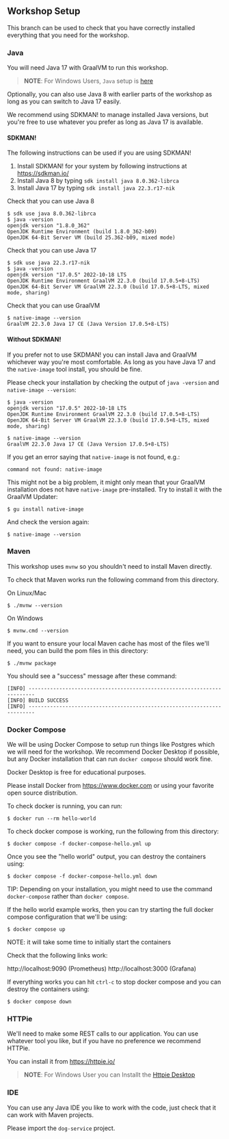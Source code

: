 ## Workshop Setup
This branch can be used to check that you have correctly installed everything that you need for the workshop.

### Java
You will need Java 17 with GraalVM to run this workshop.

> **NOTE**: For Windows Users, `Java` setup is [here](windows/README.md)

Optionally, you can also use Java 8 with earlier parts of the workshop as long as you can switch to Java 17 easily.

We recommend using SDKMAN! to manage installed Java versions, but you're free to use whatever you prefer as long as Java 17 is available.



#### SDKMAN!
The following instructions can be used if you are using SDKMAN!

1. Install SDKMAN! for your system by following instructions at https://sdkman.io/
2. Install Java 8 by typing `sdk install java 8.0.362-librca`
3. Install Java 17 by typing `sdk install java 22.3.r17-nik`

Check that you can use Java 8

```shell
$ sdk use java 8.0.362-librca
$ java -version
openjdk version "1.8.0_362"
OpenJDK Runtime Environment (build 1.8.0_362-b09)
OpenJDK 64-Bit Server VM (build 25.362-b09, mixed mode)
```

Check that you can use Java 17

```shell
$ sdk use java 22.3.r17-nik
$ java -version
openjdk version "17.0.5" 2022-10-18 LTS
OpenJDK Runtime Environment GraalVM 22.3.0 (build 17.0.5+8-LTS)
OpenJDK 64-Bit Server VM GraalVM 22.3.0 (build 17.0.5+8-LTS, mixed mode, sharing)
```

Check that you can use GraalVM

```shell
$ native-image --version
GraalVM 22.3.0 Java 17 CE (Java Version 17.0.5+8-LTS)
```



#### Without SDKMAN!
If you prefer not to use SKDMAN! you can install Java and GraalVM whichever way you're most comfortable.
As long as you have Java 17 and the `native-image` tool install, you should be fine.

Please check your installation by checking the output of `java -version` and `native-image --version`:

```shell
$ java -version
openjdk version "17.0.5" 2022-10-18 LTS
OpenJDK Runtime Environment GraalVM 22.3.0 (build 17.0.5+8-LTS)
OpenJDK 64-Bit Server VM GraalVM 22.3.0 (build 17.0.5+8-LTS, mixed mode, sharing)

$ native-image --version
GraalVM 22.3.0 Java 17 CE (Java Version 17.0.5+8-LTS)
```

If you get an error saying that `native-image` is not found, e.g.:

```
command not found: native-image
```

This might not be a big problem, it might only mean that your GraalVM installation does not have `native-image` pre-installed. Try to install it with the GraalVM Updater:

```shell
$ gu install native-image
```

And check the version again:

```shell
$ native-image --version
```



### Maven
This workshop uses `mvnw` so you shouldn't need to install Maven directly.

To check that Maven works run the following command from this directory.

On Linux/Mac

```shell
$ ./mvnw --version
```

On Windows

```shell
$ mvnw.cmd --version
```

If you want to ensure your local Maven cache has most of the files we'll need, you can build the pom files in this directory:

```shell
$ ./mvnw package
```

You should see a "success" message after these command:
```
[INFO] ------------------------------------------------------------------------
[INFO] BUILD SUCCESS
[INFO] ------------------------------------------------------------------------
```



### Docker Compose
We will be using Docker Compose to setup run things like Postgres which we will need for the workshop.
We recommend Docker Desktop if possible, but any Docker installation that can run `docker compose` should work fine.

Docker Desktop is free for educational purposes.

Please install Docker from https://www.docker.com or using your favorite open source distribution.

To check docker is running, you can run:

```shell
$ docker run --rm hello-world
```

To check docker compose is working, run the following from this directory:

```shell
$ docker compose -f docker-compose-hello.yml up
```

Once you see the "hello world" output, you can destroy the containers using:

```shell
$ docker compose -f docker-compose-hello.yml down
```

TIP: Depending on your installation, you might need to use the command `docker-compose` rather than `docker compose`.

If the hello world example works, then you can try starting the full docker compose configuration that we'll be using:

```shell
$ docker compose up
```

NOTE: it will take some time to initially start the containers

Check that the following links work:

http://localhost:9090 (Prometheus)
http://localhost:3000 (Grafana)

If everything works you can hit `ctrl-c` to stop docker compose and you can destroy the containers using:

```shell
$ docker compose down
```



### HTTPie
We'll need to make some REST calls to our application.
You can use whatever tool you like, but if you have no preference we recommend HTTPie.

You can install it from https://httpie.io/


> **NOTE**: For Windows User you can Installt the [Httpie Desktop](https://httpie.io/download)



### IDE
You can use any Java IDE you like to work with the code, just check that it can work with Maven projects.

Please import the `dog-service` project.
